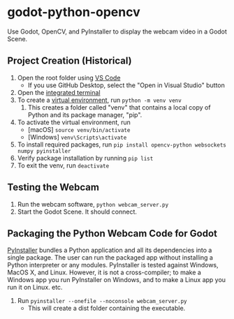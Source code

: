 # godot-python-opencv
Use Godot, OpenCV, and PyInstaller to display the webcam video in a Godot Scene.

## Project Creation (Historical)
1. Open the root folder using [VS Code](https://code.visualstudio.com/)
    - If you use GitHub Desktop, select the "Open in Visual Studio" button
1. Open the [integrated terminal](https://code.visualstudio.com/docs/editor/integrated-terminal)
1. To create a [virtual environment](https://docs.python.org/3/library/venv.html), run `python -m venv venv`
    1. This creates a folder called "venv" that contains a local copy of Python and its package manager, "pip".
1. To activate the virtual environment, run
    - [macOS] `source venv/bin/activate`
    - [Windows] `venv\Scripts\activate`
1. To install required packages, run `pip install opencv-python websockets numpy pyinstaller`
1. Verify package installation by running `pip list`
1. To exit the venv, run `deactivate`

## Testing the Webcam
1. Run the webcam software, `python webcam_server.py`
1. Start the Godot Scene. It should connect.

## Packaging the Python Webcam Code for Godot
[PyInstaller](https://pyinstaller.org/en/stable/) bundles a Python application and all its dependencies into a single package. The user can run the packaged app without installing a Python interpreter or any modules. PyInstaller is tested against Windows, MacOS X, and Linux. However, it is not a cross-compiler; to make a Windows app you run PyInstaller on Windows, and to make a Linux app you run it on Linux. etc.
1. Run `pyinstaller --onefile --noconsole webcam_server.py`
    - This will create a dist folder containing the executable.
